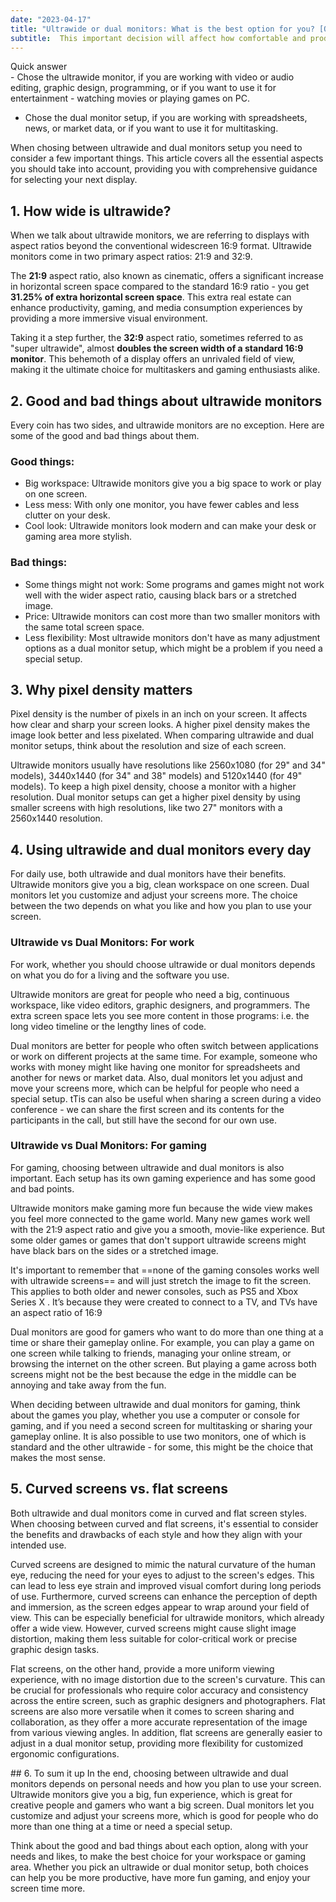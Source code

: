 ```yaml
---
date: "2023-04-17"
title: "Ultrawide or dual monitors: What is the best option for you? [Quick guide]"
subtitle:  This important decision will affect how comfortable and productive you are. Our easy-to-understand guide will teach you all about ultrawide and dual monitors. This will help you make the best choice for your needs and likes.
---
```

<div className="md-border">
<div className="md-border-title">Quick answer</div>
- Chose the ultrawide monitor, if you are working with video or audio editing, graphic design, programming, or if you want to use it for entertainment - watching movies or playing games on PC.

- Chose the dual monitor setup, if you are working with spreadsheets, news, or market data, or if you want to use it for multitasking.
</div>

When chosing between ultrawide and dual monitors setup you need to consider a few important things.
This article covers all the essential aspects you should take into account, providing you with comprehensive guidance for selecting your next display.

## 1. How wide is ultrawide?
When we talk about ultrawide monitors, we are referring to displays with aspect ratios beyond the conventional widescreen 16:9 format. 
Ultrawide monitors come in two primary aspect ratios: 21:9 and 32:9. 

The **21:9** aspect ratio, also known as cinematic, offers a significant increase in horizontal screen space compared to the standard 16:9 ratio - you get **31.25% of extra horizontal screen space**.
This extra real estate can enhance productivity, gaming, and media consumption experiences by providing a more immersive visual environment.

Taking it a step further, the **32:9** aspect ratio, sometimes referred to as "super ultrawide", almost **doubles the screen width of a standard 16:9 monitor**. 
This behemoth of a display offers an unrivaled field of view, making it the ultimate choice for multitaskers  and gaming enthusiasts alike.

## 2. Good and bad things about ultrawide monitors
Every coin has two sides, and ultrawide monitors are no exception. Here are some of the good and bad things about them.

### Good things:

- Big workspace: Ultrawide monitors give you a big space to work or play on one screen.
- Less mess: With only one monitor, you have fewer cables and less clutter on your desk.
- Cool look: Ultrawide monitors look modern and can make your desk or gaming area more stylish.

### Bad things:

- Some things might not work: Some programs and games might not work well with the wider aspect ratio, causing black bars or a stretched image.
- Price: Ultrawide monitors can cost more than two smaller monitors with the same total screen space.
- Less flexibility: Most ultrawide monitors don't have as many adjustment options as a dual monitor setup, which might be a problem if you need a special setup.

## 3. Why pixel density matters
Pixel density is the number of pixels in an inch on your screen. It affects how clear and sharp your screen looks. A higher pixel density makes the image look better and less pixelated. When comparing ultrawide and dual monitor setups, think about the resolution and size of each screen.

Ultrawide monitors usually have resolutions like 2560x1080 (for 29" and 34" models), 3440x1440 (for 34" and 38" models) and 5120x1440 (for 49" models). To keep a high pixel density, choose a monitor with a higher resolution. Dual monitor setups can get a higher pixel density by using smaller screens with high resolutions, like two 27" monitors with a 2560x1440 resolution.

## 4. Using ultrawide and dual monitors every day
For daily use, both ultrawide and dual monitors have their benefits. Ultrawide monitors give you a big, clean workspace on one screen. Dual monitors let you customize and adjust your screens more. The choice between the two depends on what you like and how you plan to use your screen.

### Ultrawide vs Dual Monitors: For work
For work, whether you should choose ultrawide or dual monitors depends on what you do for a living and the software you use.

Ultrawide monitors are great for people who need a big, continuous workspace, like video editors, graphic designers, and programmers. The extra screen space lets you see more content in those programs: i.e. the long video timeline or the lengthy lines of code.

Dual monitors are better for people who often switch between applications or work on different projects at the same time. For example, someone who works with money might like having one monitor for spreadsheets and another for news or market data. Also, dual monitors let you adjust and move your screens more, which can be helpful for people who need a special setup. tTis can also be useful when sharing a screen during a video conference - we can share the first screen and its contents for the participants in the call, but still have the second for our own use.

### Ultrawide vs Dual Monitors: For gaming
For gaming, choosing between ultrawide and dual monitors is also important. Each setup has its own gaming experience and has some good and bad points.

Ultrawide monitors make gaming more fun because the wide view makes you feel more connected to the game world. Many new games work well with the 21:9 aspect ratio and give you a smooth, movie-like experience. But some older games or games that don't support ultrawide screens might have black bars on the sides or a stretched image.

It's important to remember that ==none of the gaming consoles works well with ultrawide screens== and will just stretch the image to fit the screen. This applies to both older and newer consoles, such as PS5 and Xbox Series X . It’s because they were created to connect to a TV, and TVs have an aspect ratio of 16:9

Dual monitors are good for gamers who want to do more than one thing at a time or share their gameplay online. For example, you can play a game on one screen while talking to friends, managing your online stream, or browsing the internet on the other screen. But playing a game across both screens might not be the best because the edge in the middle can be annoying and take away from the fun.

When deciding between ultrawide and dual monitors for gaming, think about the games you play, whether you use a computer or console for gaming, and if you need a second screen for multitasking or sharing your gameplay online. It is also possible to use two monitors, one of which is standard and the other ultrawide - for some, this might be the choice that makes the most sense.

## 5. Curved screens vs. flat screens
Both ultrawide and dual monitors come in curved and flat screen styles. When choosing between curved and flat screens, it's essential to consider the benefits and drawbacks of each style and how they align with your intended use.

Curved screens are designed to mimic the natural curvature of the human eye, reducing the need for your eyes to adjust to the screen's edges. This can lead to less eye strain and improved visual comfort during long periods of use. Furthermore, curved screens can enhance the perception of depth and immersion, as the screen edges appear to wrap around your field of view. This can be especially beneficial for ultrawide monitors, which already offer a wide view. However, curved screens might cause slight image distortion, making them less suitable for color-critical work or precise graphic design tasks.

Flat screens, on the other hand, provide a more uniform viewing experience, with no image distortion due to the screen's curvature. This can be crucial for professionals who require color accuracy and consistency across the entire screen, such as graphic designers and photographers. Flat screens are also more versatile when it comes to screen sharing and collaboration, as they offer a more accurate representation of the image from various viewing angles. In addition, flat screens are generally easier to adjust in a dual monitor setup, providing more flexibility for customized ergonomic configurations.

<a name="6.-to-sum-it-up">
## 6. To sum it up
</a>
In the end, choosing between ultrawide and dual monitors depends on personal needs and how you plan to use your screen. Ultrawide monitors give you a big, fun experience, which is great for creative people and gamers who want a big screen. Dual monitors let you customize and adjust your screens more, which is good for people who do more than one thing at a time or need a special setup.

Think about the good and bad things about each option, along with your needs and likes, to make the best choice for your workspace or gaming area. Whether you pick an ultrawide or dual monitor setup, both choices can help you be more productive, have more fun gaming, and enjoy your screen time more.